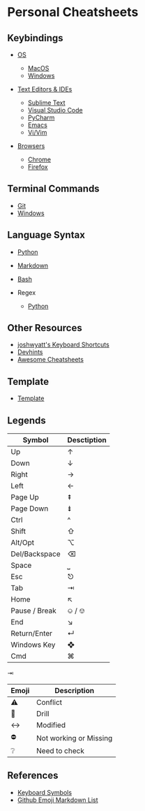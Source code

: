 # Personal Cheatsheets

## Keybindings

- [OS](global-os-keys-chtsht.md)

  - [MacOS](macos-keys-chtsht.md)
  - [Windows](windows-keys-chtsht.md)

- [Text Editors & IDEs](global-ide-keys-chtsht.md)

  - [Sublime Text](sublime-keys-chtsht.md)
  - [Visual Studio Code](vscode-keys-chtsht.md)
  - [PyCharm](pycharm-keys-chtsht.md)
  - [Emacs](emacs-keys-chtsht.md)
  - [Vi/Vim](vi-keys-chtsht.md)

- [Browsers](global-browser-keys-chtsht.md)

  - [Chrome](chrome-keys-chtsht.md)
  - [Firefox](firefox-keys-chtsht.md)

## Terminal Commands

- [Git](git-cmds-chtsht.md)
- [Windows](windows-cmds-chtsht.md)

## Language Syntax

- [Python](python-syntax-chtsht.md)
- [Markdown](markdown-syntax-chtsht.md)
- [Bash](bash-syntax-chtsht.md)
- Regex

  - [Python](python-regex-chtsht.md)

## Other Resources

- [ joshwyatt's Keyboard Shortcuts](https://github.com/joshwyatt/keyboard_shortcuts)
- [Devhints](https://devhints.io)
- [Awesome Cheatsheets](https://lecoupa.github.io/awesome-cheatsheets/)

## Template

- [Template](template-chtsht.md)

## Legends

| Symbol        | Desctiption |
| ------------- | ----------- |
| Up            | ↑           |
| Down          | ↓           |
| Right         | →           |
| Left          | ←           |
| Page Up       | ⇞           |
| Page Down     | ⇟           |
| Ctrl          | ^           |
| Shift         | ⇧           |
| Alt/Opt       | ⌥           |
| Del/Backspace | ⌫           |
| Space         | ⎵           |
| Esc           | ⎋           |
| Tab           | ⇥           |
| Home          | ↖           |
| Pause / Break | ⎉ / ⎊       |
| End           | ↘           |
| Return/Enter  | ↵           |
| Windows Key   | ❖           |
| Cmd           | ⌘           |

⇥

| Emoji              | Description            |
| ------------------ | ---------------------- |
| :warning:          | Conflict               |
| :hammer:           | Drill                  |
| :left_right_arrow: | Modified               |
| :no_entry:         | Not working or Missing |
| :grey_question:    | Need to check          |

## References

- [Keyboard Symbols](http://xahlee.info/comp/unicode_computing_symbols.html)
- [Github Emoji Markdown List](https://gist.github.com/rxaviers/7360908)
